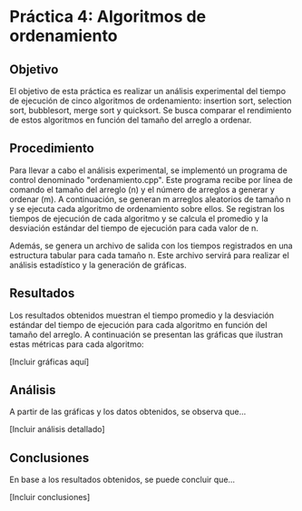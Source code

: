 # Práctica 4: Algoritmos de ordenamiento

## Objetivo

El objetivo de esta práctica es realizar un análisis experimental del tiempo de ejecución de cinco algoritmos de ordenamiento: insertion sort, selection sort, bubblesort, merge sort y quicksort. Se busca comparar el rendimiento de estos algoritmos en función del tamaño del arreglo a ordenar.

## Procedimiento

Para llevar a cabo el análisis experimental, se implementó un programa de control denominado "ordenamiento.cpp". Este programa recibe por línea de comando el tamaño del arreglo (n) y el número de arreglos a generar y ordenar (m). A continuación, se generan m arreglos aleatorios de tamaño n y se ejecuta cada algoritmo de ordenamiento sobre ellos. Se registran los tiempos de ejecución de cada algoritmo y se calcula el promedio y la desviación estándar del tiempo de ejecución para cada valor de n.

Además, se genera un archivo de salida con los tiempos registrados en una estructura tabular para cada tamaño n. Este archivo servirá para realizar el análisis estadístico y la generación de gráficas.

## Resultados

Los resultados obtenidos muestran el tiempo promedio y la desviación estándar del tiempo de ejecución para cada algoritmo en función del tamaño del arreglo. A continuación se presentan las gráficas que ilustran estas métricas para cada algoritmo:

[Incluir gráficas aquí]

## Análisis

A partir de las gráficas y los datos obtenidos, se observa que...

[Incluir análisis detallado]

## Conclusiones

En base a los resultados obtenidos, se puede concluir que...

[Incluir conclusiones]

